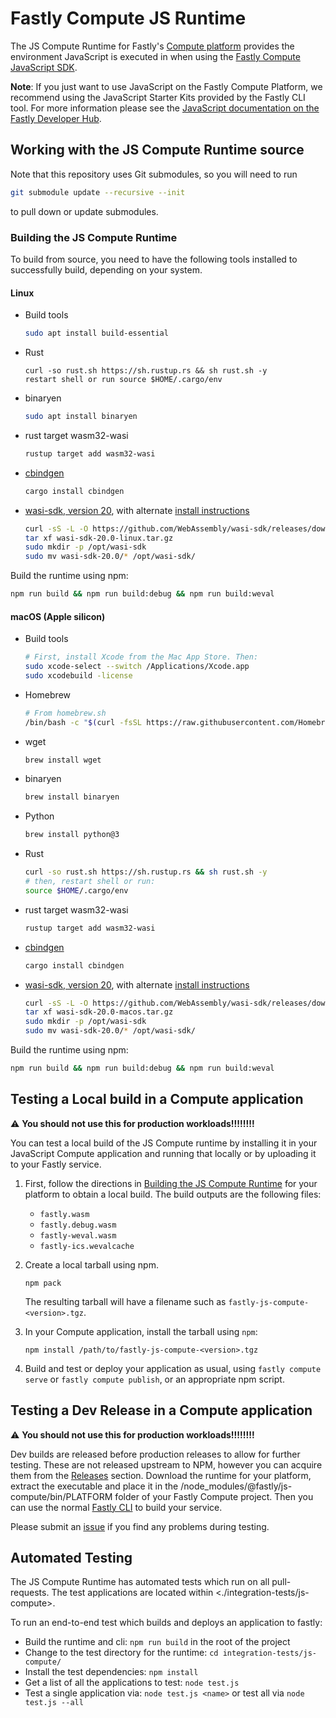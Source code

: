 # Fastly Compute JS Runtime

The JS Compute Runtime for Fastly's [Compute platform](https://www.fastly.com/products/edge-compute/serverless) provides the environment JavaScript is executed in when using the [Fastly Compute JavaScript SDK](https://www.npmjs.com/package/@fastly/js-compute).

**Note**: If you just want to use JavaScript on the Fastly Compute Platform, we recommend using the JavaScript Starter Kits provided by the Fastly CLI tool. For more information please see the [JavaScript documentation on the Fastly Developer Hub](https://developer.fastly.com/learning/compute/javascript/).

## Working with the JS Compute Runtime source

Note that this repository uses Git submodules, so you will need to run

```sh
git submodule update --recursive --init
```

to pull down or update submodules.

### Building the JS Compute Runtime

To build from source, you need to have the following tools installed to successfully build, depending on your system.

#### Linux

- Build tools
  ```sh
  sudo apt install build-essential
  ```
- Rust
  ```
  curl -so rust.sh https://sh.rustup.rs && sh rust.sh -y
  restart shell or run source $HOME/.cargo/env
  ```
- binaryen
  ```sh
  sudo apt install binaryen
  ```
- rust target wasm32-wasi
  ```sh
  rustup target add wasm32-wasi
  ```
- [cbindgen](https://github.com/eqrion/cbindgen#quick-start)
  ```sh
  cargo install cbindgen
  ```
- [wasi-sdk, version 20](https://github.com/WebAssembly/wasi-sdk/releases/tag/wasi-sdk-20),
  with alternate [install instructions](https://github.com/WebAssembly/wasi-sdk#install)
  ```sh
  curl -sS -L -O https://github.com/WebAssembly/wasi-sdk/releases/download/wasi-sdk-20/wasi-sdk-20.0-linux.tar.gz
  tar xf wasi-sdk-20.0-linux.tar.gz
  sudo mkdir -p /opt/wasi-sdk
  sudo mv wasi-sdk-20.0/* /opt/wasi-sdk/
  ```

Build the runtime using npm:
```sh
npm run build && npm run build:debug && npm run build:weval
```

#### macOS (Apple silicon)

- Build tools
  ```sh
  # First, install Xcode from the Mac App Store. Then:
  sudo xcode-select --switch /Applications/Xcode.app
  sudo xcodebuild -license
  ```
- Homebrew
  ```sh
  # From homebrew.sh
  /bin/bash -c "$(curl -fsSL https://raw.githubusercontent.com/Homebrew/install/HEAD/install.sh)"
  ```
- wget
  ```sh
  brew install wget
  ```
- binaryen
  ```sh
  brew install binaryen
  ```
- Python
  ```sh
  brew install python@3
  ``` 
- Rust
  ```sh
  curl -so rust.sh https://sh.rustup.rs && sh rust.sh -y
  # then, restart shell or run:
  source $HOME/.cargo/env
  ```
- rust target wasm32-wasi
  ```sh
  rustup target add wasm32-wasi
  ```
- [cbindgen](https://github.com/eqrion/cbindgen#quick-start)
  ```sh
  cargo install cbindgen
  ```
- [wasi-sdk, version 20](https://github.com/WebAssembly/wasi-sdk/releases/tag/wasi-sdk-20),
  with alternate [install instructions](https://github.com/WebAssembly/wasi-sdk#install)
  ```sh
  curl -sS -L -O https://github.com/WebAssembly/wasi-sdk/releases/download/wasi-sdk-20/wasi-sdk-20.0-macos.tar.gz
  tar xf wasi-sdk-20.0-macos.tar.gz
  sudo mkdir -p /opt/wasi-sdk
  sudo mv wasi-sdk-20.0/* /opt/wasi-sdk/
  ```

Build the runtime using npm:
```sh
npm run build && npm run build:debug && npm run build:weval
```

## Testing a Local build in a Compute application
:warning:	**You should not use this for production workloads!!!!!!!!**

You can test a local build of the JS Compute runtime by installing it in your JavaScript Compute application and running that locally or by uploading it to your Fastly service.

1. First, follow the directions in [Building the JS Compute Runtime](#building-the-js-compute-runtime) for your platform to obtain a local build. The build outputs are the following files:
   - `fastly.wasm`
   - `fastly.debug.wasm`
   - `fastly-weval.wasm`
   - `fastly-ics.wevalcache`

2. Create a local tarball using npm.
   ```shell
   npm pack
   ```

   The resulting tarball will have a filename such as `fastly-js-compute-<version>.tgz`.

3. In your Compute application, install the tarball using `npm`:
   ```shell
   npm install /path/to/fastly-js-compute-<version>.tgz
   ```

4. Build and test or deploy your application as usual, using `fastly compute serve` or `fastly compute publish`, or an appropriate npm script.

## Testing a Dev Release in a Compute application
:warning:	**You should not use this for production workloads!!!!!!!!**

Dev builds are released before production releases to allow for further testing. These are not released upstream to NPM, however you can acquire them from the [Releases](https://github.com/fastly/js-compute-runtime/releases/) section. Download the runtime for your platform, extract the executable and place it in the /node_modules/@fastly/js-compute/bin/PLATFORM folder of your Fastly Compute project. Then you can use the normal [Fastly CLI](https://github.com/fastly/cli) to build your service.

Please submit an [issue](https://github.com/fastly/js-compute-runtime/issues) if you find any problems during testing.

## Automated Testing

The JS Compute Runtime has automated tests which run on all pull-requests. The test applications are located within <./integration-tests/js-compute>.

To run an end-to-end test which builds and deploys an application to fastly:
- Build the runtime and cli: `npm run build` in the root of the project
- Change to the test directory for the runtime: `cd integration-tests/js-compute/`
- Install the test dependencies: `npm install`
- Get a list of all the applications to test: `node test.js`
- Test a single application via: `node test.js <name>` or test all via `node test.js --all`
